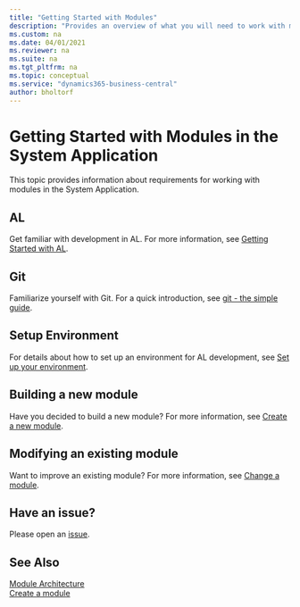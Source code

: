 ```yaml
---
title: "Getting Started with Modules"
description: "Provides an overview of what you will need to work with modules in the System Application."
ms.custom: na
ms.date: 04/01/2021
ms.reviewer: na
ms.suite: na
ms.tgt_pltfrm: na
ms.topic: conceptual
ms.service: "dynamics365-business-central"
author: bholtorf
---
```

# Getting Started with Modules in the System Application
This topic provides information about requirements for working with modules in the System Application.

## AL
Get familiar with development in AL. For more information, see [Getting Started with AL](./devenv-get-started.md).  

## Git
Familiarize yourself with Git. For a quick introduction, see [git - the simple guide](https://rogerdudler.github.io/git-guide/).

## Setup Environment
For details about how to set up an environment for AL development, see [Set up your environment](devenv-set-up-an-environment.md).

## Building a new module
Have you decided to build a new module? For more information, see [Create a new module](devenv-new-module.md).

## Modifying an existing module
Want to improve an existing module? For more information, see [Change a module](devenv-change-a-module.md).

## Have an issue?
Please open an [issue](https://github.com/microsoft/ALAppExtensions/issues/new).

## See Also
[Module Architecture](devenv-blueprint.md)  
[Create a module](devenv-new-module.md)